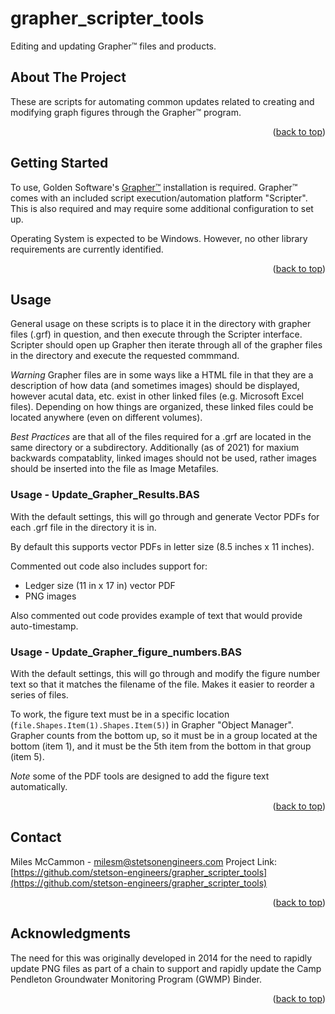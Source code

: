 # grapher_scripter_tools
 Editing and updating Grapher™ files and products.


<!-- ABOUT THE PROJECT -->
## About The Project

These are scripts for automating common updates related to creating and modifying graph figures through the Grapher™ program.

<p align="right">(<a href="#readme-top">back to top</a>)</p>

<!-- GETTING STARTED -->
## Getting Started
To use, Golden Software's [Grapher™](https://www.goldensoftware.com/products/grapher) installation is required. Grapher™ comes with an included script execution/automation platform "Scripter".  This is also required and may require some additional configuration to set up.

Operating System is expected to be Windows. However, no other library requirements are currently identified.

<p align="right">(<a href="#readme-top">back to top</a>)</p>


<!-- USAGE EXAMPLES -->
## Usage
General usage on these scripts is to place it in the directory with grapher files (.grf) in question, 
and then execute through the Scripter interface.  Scripter should open up Grapher then iterate through 
all of the grapher files in the directory and execute the requested commmand.

*Warning* 
Grapher files are in some ways like a HTML file in that they are a description of 
how data (and sometimes images) should be displayed, however acutal data, etc. exist in other linked 
files (e.g. Microsoft Excel files).  Depending on how things are organized, these linked files could 
be located anywhere (even on different volumes).

*Best Practices* 
are that all of the files required for a .grf are located in the same directory or 
a subdirectory.  Additionally (as of 2021) for maxium backwards compatablity, linked images should not be used,
rather images should be inserted into the file as Image Metafiles.

### Usage - Update_Grapher_Results.BAS
With the default settings, this will go through and generate Vector PDFs for each .grf file in 
the directory it is in. 

By default this supports vector PDFs in letter size (8.5 inches x 11 inches).

Commented out code also includes support for:
- Ledger size (11 in x 17 in) vector PDF
- PNG images

Also commented out code provides example of text that would provide auto-timestamp.

### Usage - Update_Grapher_figure_numbers.BAS
With the default settings, this will go through and modify the figure number text
so that it matches the filename of the file.  Makes it easier to reorder a series of files.

To work, the figure text must be in a specific location (`file.Shapes.Item(1).Shapes.Item(5)`) in Grapher "Object Manager".  Grapher counts from the bottom up, so it must be in a group located at the bottom (item 1), and it must be the 5th item from the bottom in that group (item 5).

*Note* some of the PDF tools are designed to add the figure text automatically.

<p align="right">(<a href="#readme-top">back to top</a>)</p>


<!-- CONTACT -->
## Contact

Miles McCammon - milesm@stetsonengineers.com
Project Link: [https://github.com/stetson-engineers/grapher_scripter_tools](https://github.com/stetson-engineers/grapher_scripter_tools)
<p align="right">(<a href="#readme-top">back to top</a>)</p>

<!-- ACKNOWLEDGMENTS -->
## Acknowledgments

The need for this was originally developed in 2014 for the need to rapidly update PNG files as part of a chain to support and rapidly update the Camp Pendleton Groundwater Monitoring Program (GWMP) Binder. 

<p align="right">(<a href="#readme-top">back to top</a>)</p>
